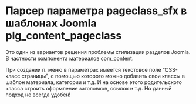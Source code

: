 # Парсер параметра pageclass_sfx в шаблонах Joomla plg_content_pageclass
Это один из вариантов решения проблемы стилизации разделов Joomla. В частности компонента материалов com_content.

При создании п. меню в параметрах имеется текстовое поле "CSS-класс страницы", с помощью которого можно добавить свои классы в шаблон материала, категории и т.д. И на основе этого родительского класса строить оформление заголовков, ссылок и т.д.
Но данный подход не всегда удобен!
